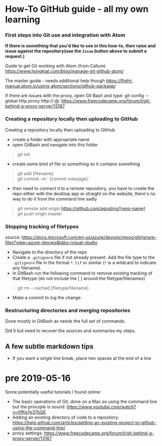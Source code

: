 # How-To GitHub guide - all my own learning

### First steps into Git use and integration with Atom

**If there is something that you'd like to see in this how-to, then raise and issue against the repository(use the `Issue` button above to submit a request.)**

Guide to get Git working with Atom (from Callum)
https://www.hongkiat.com/blog/manage-git-github-atom/

The master guide - needs additional help though
https://flight-manual.atom.io/using-atom/sections/github-package/

If there are issues with the proxy, open Git Bash and type:
git config --global http.proxy http://<username>:<password>@<proxy-server-url>:<port>
https://www.freecodecamp.org/forum/t/git-behind-a-proxy-server/13187




### Creating a repository locally then uploading to GitHub

Creating a repository locally then uploading to GitHub

 - create a folder with appropriate name
 - open GitBash and navigate into this folder

> git init

 - create some kind of file or something so it contains something

> git add [filename]  
> git commit -m ' [commit message] '

 - then need to connect it to a remote repository, you have to create the repo either with the desktop app or straight on the website, there's no way to do it from the command line sadly

> git remote add origin https://github.com/agosling/[repo-name]  
> git push origin master

### Stopping tracking of filetypes

source:  https://docs.microsoft.com/en-us/azure/devops/repos/git/ignore-files?view=azure-devops&tabs=visual-studio

 - Navigate to the directory of the repo
 - Create a `.gitignore` file if not already present.  Add the file type to the `.gitignore` file in the format `*.tif` or similar (`*` is a wildcard to indicate any filename).
 - In GitBash run the following command to remove existing tracking of that filetype (do not include the [ ] around the filetype/filenames)

> git rm --cached [filetype/filename]

 - Make a commit to log the change

### Restructuring directories and merging repositories

Done mostly in GitBash as needs the full set of commands.

Did it but need to recover the sources and summarise my steps.

## A few subtle markdown tips

 - If you want a single line break, place two spaces at the end of a line

# pre 2019-05-16

Some potentially useful tutorials I found online:

 - The basic operations of Git, done on a Mac so using the command line but the principle is sound: https://www.youtube.com/watch?v=0fKg7e37bQE
 - Adding an existing directory of code to a repository: https://help.github.com/articles/adding-an-existing-project-to-github-using-the-command-line/
 - proxy settings: https://www.freecodecamp.org/forum/t/git-behind-a-proxy-server/13187
